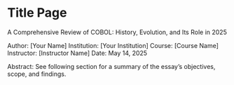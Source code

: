 # Title Page

A Comprehensive Review of COBOL: History, Evolution, and Its Role in 2025

Author: [Your Name]
Institution: [Your Institution]
Course: [Course Name]
Instructor: [Instructor Name]
Date: May 14, 2025

Abstract: See following section for a summary of the essay’s objectives, scope, and findings.
